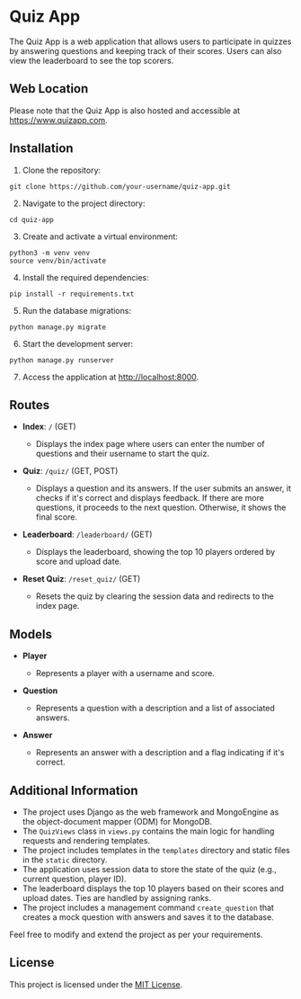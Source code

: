 # Quiz App

The Quiz App is a web application that allows users to participate in quizzes by answering questions and keeping track of their scores. Users can also view the leaderboard to see the top scorers.

## Web Location

Please note that the Quiz App is also hosted and accessible at https://www.quizapp.com.

## Installation

1. Clone the repository:

```
git clone https://github.com/your-username/quiz-app.git
```

2. Navigate to the project directory:

```
cd quiz-app
```

3. Create and activate a virtual environment:

```
python3 -m venv venv
source venv/bin/activate
```

4. Install the required dependencies:

```
pip install -r requirements.txt
```

5. Run the database migrations:

```
python manage.py migrate
```

6. Start the development server:

```
python manage.py runserver
```

7. Access the application at [http://localhost:8000](http://localhost:8000).

## Routes

- **Index**: `/` (GET)
  - Displays the index page where users can enter the number of questions and their username to start the quiz.

- **Quiz**: `/quiz/` (GET, POST)
  - Displays a question and its answers. If the user submits an answer, it checks if it's correct and displays feedback. If there are more questions, it proceeds to the next question. Otherwise, it shows the final score.

- **Leaderboard**: `/leaderboard/` (GET)
  - Displays the leaderboard, showing the top 10 players ordered by score and upload date.

- **Reset Quiz**: `/reset_quiz/` (GET)
  - Resets the quiz by clearing the session data and redirects to the index page.

## Models

- **Player**
  - Represents a player with a username and score.

- **Question**
  - Represents a question with a description and a list of associated answers.

- **Answer**
  - Represents an answer with a description and a flag indicating if it's correct.

## Additional Information

- The project uses Django as the web framework and MongoEngine as the object-document mapper (ODM) for MongoDB.
- The `QuizViews` class in `views.py` contains the main logic for handling requests and rendering templates.
- The project includes templates in the `templates` directory and static files in the `static` directory.
- The application uses session data to store the state of the quiz (e.g., current question, player ID).
- The leaderboard displays the top 10 players based on their scores and upload dates. Ties are handled by assigning ranks.
- The project includes a management command `create_question` that creates a mock question with answers and saves it to the database.

Feel free to modify and extend the project as per your requirements.

## License

This project is licensed under the [MIT License](LICENSE).